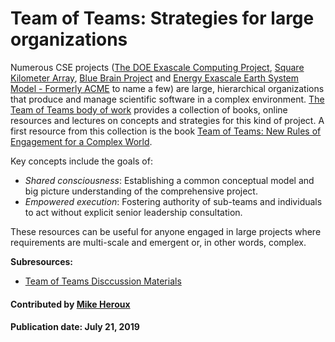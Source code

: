 # Team of Teams: Strategies for large organizations

Numerous CSE projects ([The DOE Exascale Computing Project](https://www.exascaleproject.org), [Square Kilometer Array](https://skatelescope.org), [Blue Brain Project](https://bluebrain.epfl.ch) and [Energy Exascale Earth System Model - Formerly ACME](https://climatemodeling.science.energy.gov/projects/energy-exascale-earth-system-model) to name a few) are large, hierarchical organizations that produce and manage scientific software in  a complex environment. [The Team of Teams body of work](https://www.mcchrystalgroup.com/insights/teamofteams "Team of Teams: New Rules Of Engagement For A Complex World") provides a collection of books, online resources and lectures on concepts and strategies for this kind of project.  A first resource from this collection is the book [Team of Teams: New Rules of Engagement for a Complex World](https://www.amazon.com/Team-Teams-Rules-Engagement-Complex/dp/1591847486 "Team of Teams: New Rules of Engagement for a Complex World").

Key concepts include the goals of:
- *Shared consciousness*: Establishing a common conceptual model and big picture understanding of the comprehensive project.
- *Empowered execution*: Fostering authority of sub-teams and individuals to act without explicit senior leadership consultation.

These resources can be useful for anyone engaged in large projects where requirements are multi-scale and emergent or, in other words, complex.

**Subresources:**
- [Team of Teams Disccussion Materials](CuratedContent/ToTDiscussionMaterials.md)

#### Contributed by [Mike Heroux](https://github.com/maherou)

#### Publication date: July 21, 2019

<!---
Publish: yes
Categories: collaboration
Topics: strategies for more effective teams
Level: 2
Prerequisites: defaults
Aggregate: base
--->
